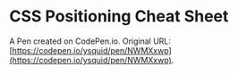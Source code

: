 # CSS Positioning Cheat Sheet

A Pen created on CodePen.io. Original URL: [https://codepen.io/ysquid/pen/NWMXxwp](https://codepen.io/ysquid/pen/NWMXxwp).

